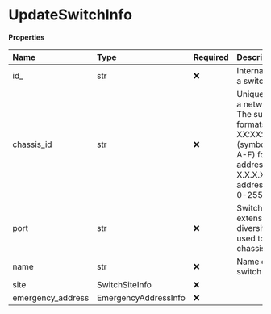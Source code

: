 # UpdateSwitchInfo

**Properties**

| Name              | Type                 | Required | Description                                                                                                                                                          |
| :---------------- | :------------------- | :------- | :------------------------------------------------------------------------------------------------------------------------------------------------------------------- |
| id\_              | str                  | ❌       | Internal identifier of a switch                                                                                                                                      |
| chassis_id        | str                  | ❌       | Unique identifier of a network switch. The supported formats are: XX:XX:XX:XX:XX:XX (symbols 0-9 and A-F) for MAC address and X.X.X.X for IP address (symbols 0-255) |
| port              | str                  | ❌       | Switch entity extension for better diversity. Should be used together with chassisId.                                                                                |
| name              | str                  | ❌       | Name of a network switch                                                                                                                                             |
| site              | SwitchSiteInfo       | ❌       |                                                                                                                                                                      |
| emergency_address | EmergencyAddressInfo | ❌       |                                                                                                                                                                      |

<!-- This file was generated by liblab | https://liblab.com/ -->
